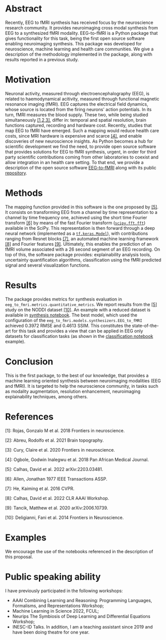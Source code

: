 
# Abstract
Recently, EEG to fMRI synthesis has received focus by the neuroscience research community. It provides neuroimaging cross modal synthesis from EEG to a synthesized fMRI modality. EEG-to-fMRI is a Python package that gives functionality for this task, being the first open source software enabling neuroimaging synthesis. This package was developed for neuroscience, machine learning and health care communities. We give a description of the methodology implemented in the package, along with results reported in a previous study.


# Motivation
Neuronal activity, measured through electroencephalography (EEG), is related to haemodynamical acitivity, measured through functional magnetic resonance imaging (fMRI). EEG captures the electrical field dynamics, whose source is located from the firing neurons' action potentials. In its turn, fMRI measures the blood supply. These two, while being studied simultaneously [\[1,2,3\]](#references), differ in: temporal and spatial resolution, brain functions captured, recording and hardware cost. Recently, studies that map EEG to fMRI have emerged. Such a mapping would reduce health care costs, since MRI hardware is expensive and scarce [\[4\]](#references), and enable discoveries of new neuroscience insights. As Python becomes a hub for scientific development we find the need, to provide open source software that provides solutions for EEG to fMRI synthesis, urgent, in order for third party scientific contributions coming from other laboratories to coexist and allow integration in an health care setting. To that end, we provide a description of the open source software [EEG-to-fMRI](https://pypi.org/project/eeg-to-fmri/) along with its public [repository](https://github.com/eeg-to-fmri/eeg-to-fmri).
# Methods
The mapping function provided in this software is the one proposed by [\[5\]](#references). It consists on transforming EEG from a channel by time representation to a channel by time frequency one, achieved using the short time Fourier transform [\[6\]](#references) by means of the fast Fourier transform ([```scipy.fft.fft```](https://docs.scipy.org/doc/scipy/reference/generated/scipy.fft.fft.html)) available in the SciPy. This representation is then forward through a deep neural network (implemented as a [```tf.keras.Model```](https://www.tensorflow.org/api_docs/python/tf/keras/Model)), with contributions ranging from Resnet blocks [\[7\]](#references), an automated machine learning framework [\[8\]](#references) and Fourier features [\[9\]](#references). Ultimately, this enables the prediction of an fMRI volume associated with a $26$ second segment of an EEG recording. On top of this, the software package provides: explainability analysis tools, uncertainty quantification algorithms, classification using the fMRI predicted signal and several visualization functions. 
# Results
The package provides metrics for synthesis evaluation in ```eeg_to_fmri.metrics.quantitative_metrics```. We report results from the [\[5\]](#references) study on the NODDI dataset [\[10\]](#references). An example with a reduced dataset is available in [synthesis notebook](https://github.com/eeg-to-fmri/eeg-to-fmri/blob/main/examples/synthesis.ipynb). The best model, which used the configuration of the ```eeg_to_fmri.models.synthesizers.EEG_to_fMRI``` achieved 0.3972  RMSE and 0.4613 SSIM. This constitutes the state-of-the-art for this task and provides a view that can be applied in EEG only datasets for classification tasks (as shown in the [classification notebook](https://github.com/eeg-to-fmri/eeg-to-fmri/blob/main/examples/classification_contrastive.ipynb) example).
# Conclusion
This is the first package, to the best of our knowledge, that provides a machine learning oriented synthesis between neuroimaging modalities (EEG and fMRI). It is targeted to help the neuroscience community, in tasks such as modality augmentation, resolution enhancement, neuroimaging explainability techniques, among others.
# References
\[1\]: Rojas, Gonzalo M et al. 2018 Frontiers in neuroscience.

\[2\]: Abreu, Rodolfo et al. 2021 Brain topography.

\[3\]: Cury, Claire et al. 2020 Frontiers in neuroscience.

\[4\]: Ogbole, Godwin Inalegwu et al. 2018 Pan African Medical Journal.

\[5\]: Calhas, David et al. 2022 arXiv:2203.03481.

\[6\]: Allen, Jonathan 1977 IEEE Transactions ASSP.

\[7\]: He, Kaiming et al. 2016 CVPR.

\[8\]: Calhas, David et al. 2022 CLR AAAI Workshop.

\[9\]: Tancik, Matthew et al. 2020 arXiv:2006.10739.

\[10\]: Deligianni, Fani et al. 2014 Frontiers in Neuroscience.




# Examples
We encourage the use of the notebooks referenced in the description of this proposal. 
# Public speaking ability
I have previously participated in the following workshops:
- AAAI Combining Learning and Reasoning: Programming Languages, Formalisms, and Representations Workshop;
- Machine Learning in Science 2022, FCUL;
- Neurips The Symbiosis of Deep Learning and Differential Equations Workshop;
- INESC-ID Talks.
In addition, I am a teaching assistant since 2019 and have been doing theatre for one year. 